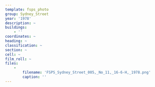 ```yaml
---
template: fsps_photo
group: Sydney_Street
year: '1978'
description: ~
buildings:
    - ''
coordinates: ~
heading: ~
classification: ~
section: ~
cell: ~
film_roll: ~
files:
    -
        filename: 'FSPS_Sydney_Street_005,_No_11,_16-6-H,_1978.png'
        caption: ''
---
```

